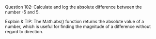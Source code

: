 Question 102: Calculate and log the absolute difference between the number -5 and 5.

Explain & TIP: The Math.abs() function returns the absolute value of a number, which is useful for finding the magnitude of a difference without regard to direction.
